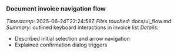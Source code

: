 ### Document invoice navigation flow
*Timestamp:* 2025-06-24T22:24:58Z
*Files touched:* docs/ui_flow.md
*Summary:* outlined keyboard interactions in invoice list
*Details:*
- Described initial selection and arrow navigation
- Explained confirmation dialog triggers
